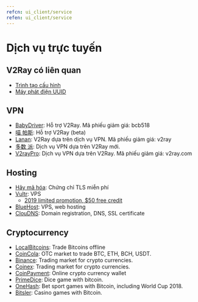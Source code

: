 ```yaml
---
refcn: ui_client/service
refen: ui_client/service
---
```

# Dịch vụ trực tuyến

## V2Ray có liên quan

* [Trình tạo cấu hình](https://htfy96.github.io/v2ray-config-gen/)
* [Máy phát điện UUID](https://www.uuidgenerator.net/)

## VPN

* [BabyDriver](http://babydriver.me/): Hỗ trợ V2Ray. Mã phiếu giảm giá: bcb518
* [喵 帕斯](https://xn--i2ru8q2qg.com/): Hỗ trợ V2Ray (beta)
* [Lanan](https://xn--sjt174g.com/): V2Ray dựa trên dịch vụ VPN. Mã phiếu giảm giá: v2ray
* [多数 派](https://dspi.io/aff.php?aff=7): Dịch vụ VPN dựa trên V2Ray mới.
* [V2rayPro](https://myv2.us): Dịch vụ VPN dựa trên V2Ray. Mã phiếu giảm giá: v2ray.com

## Hosting

* [Hãy mã hóa](https://letsencrypt.org/): Chứng chỉ TLS miễn phí
* [Vultr](https://www.vultr.com/?ref=7269307): VPS 
  * [2019 limited promotion, $50 free credit](https://www.vultr.com/?ref=7783021-4F)
* [BlueHost](https://www.bluehost.com/track/v2ray/): VPS, web hosting
* [ClouDNS](https://www.cloudns.net/aff/id/244749/): Domain registration, DNS, SSL certificate

## Cryptocurrency

* [LocalBitcoins](https://localbitcoins.com/?ch=khtm): Trade Bitcoins offline
* [CoinCola](https://www.coincola.com/mobile/signup?ref=QAcvfy2g): OTC market to trade BTC, ETH, BCH, USDT.
* [Binance](https://www.binance.com/?ref=35382451): Trading market for crypto currencies.
* [Coinex](https://www.coinex.com/account/signup?refer_code=r3fmp): Trading market for crypto currencies.
* [CoinPayment](https://www.coinpayments.net/index.php?ref=abc5f542afed6b37b4b3d7fb83242d18): Online crypto currency wallet
* [PrimeDice](https://primedice.com/?c=default): Dice game with bitcoin.
* [OneHash](https://www.onehash.com/?ap=56d52158f7e04b169ec54d): Bet sport games with Bitcoin, including World Cup 2018.
* [Bitsler](https://www.bitsler.com/?ref=VictoriaR): Casino games with Bitcoin.